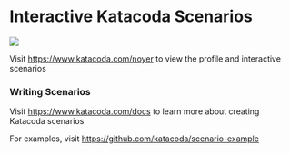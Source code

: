 # Interactive Katacoda Scenarios

[![](http://shields.katacoda.com/katacoda/noyer/count.svg)](https://www.katacoda.com/noyer "Get your profile on Katacoda.com")

Visit https://www.katacoda.com/noyer to view the profile and interactive scenarios

### Writing Scenarios
Visit https://www.katacoda.com/docs to learn more about creating Katacoda scenarios

For examples, visit https://github.com/katacoda/scenario-example
